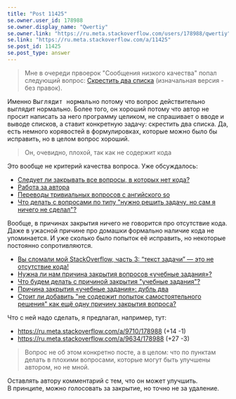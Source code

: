 ```yaml
---
title: "Post 11425"
se.owner.user_id: 178988
se.owner.display_name: "Qwertiy"
se.owner.link: "https://ru.meta.stackoverflow.com/users/178988/qwertiy"
se.link: "https://ru.meta.stackoverflow.com/a/11425"
se.post_id: 11425
se.post_type: answer
---
```

<blockquote>
<p>Мне в очереди првоерок &quot;Сообщения низкого качества&quot; попал следующий вопрос: <a href="https://ru.stackoverflow.com/questions/1254616/swi-prolog-%d0%94%d0%b2%d0%b0-%d1%81%d0%bf%d0%b8%d1%81%d0%ba%d0%b0">Скрестить два списка</a> (изначальная версия - без правок).</p>
</blockquote>
<p>Именно <kbd>Выглядит нормально</kbd> потому что вопрос действительно выглядит нормально. Более того, он хороший потому что автор не просит написать за него программу целиком, не спрашивает о вводе и выводе списков, а ставит конкретную задачу: скрестить два списка. Да, есть немного корявостей в формулировках, которые можно было бы исправить, но в целом вопрос хороший.</p>
<blockquote>
<p>Он, очевидно, плохой, так как не содержит кода</p>
</blockquote>
<p>Это вообще не критерий качества вопроса. Уже обсуждалось:</p>
<ul>
<li><a href="https://ru.meta.stackoverflow.com/q/3851/178988">Следует ли закрывать все вопросы, в которых нет кода?</a></li>
<li><a href="https://ru.meta.stackoverflow.com/q/231/178988">Работа за автора</a></li>
<li><a href="https://ru.meta.stackoverflow.com/q/4224/178988">Переводы тривиальных вопросов с ангийского so</a></li>
<li><a href="https://ru.meta.stackoverflow.com/q/9631/178988">Что делать с вопросами по типу &quot;нужно решить задачу, но сам я ничего не сделал&quot;?</a></li>
</ul>
<p>Вообще, в причинах закрытия ничего не говорится про отсутствие кода. Даже в ужасной причине про домашки формально наличие кода не упоминается. И уже сколько было попыток её исправить, но некоторые постоянно сопротивляются.</p>
<ul>
<li><a href="https://ru.meta.stackoverflow.com/q/5953/178988">Вы сломали мой StackOverflow, часть 3: “текст задачи” — это не отсутствие кода!</a></li>
<li><a href="https://ru.meta.stackoverflow.com/q/9704/178988">Нужна ли нам причина закрытия вопросов &#171;учебные задания&#187;?</a></li>
<li><a href="https://ru.meta.stackoverflow.com/q/10070/178988">Что будем делать с причиной закрытия &quot;учебные задания&quot;?</a></li>
<li><a href="https://ru.meta.stackoverflow.com/q/10141/178988">Причина закрытия &#171;учебные задания&#187;: дубль два</a></li>
<li><a href="https://ru.meta.stackoverflow.com/q/10978/178988">Стоит ли добавить &quot;не содержит попыток самостоятельного решения&quot; как ещё одну причину закрытия вопроса?</a></li>
</ul>
<p>Что с ней надо сделать, я предлагал, например, тут:</p>
<ul>
<li><a href="https://ru.meta.stackoverflow.com/a/9710/178988">https://ru.meta.stackoverflow.com/a/9710/178988</a> (+14 -1)</li>
<li><a href="https://ru.meta.stackoverflow.com/a/9634/178988">https://ru.meta.stackoverflow.com/a/9634/178988</a> (+27 -3)</li>
</ul>
<blockquote>
<p>Вопрос не об этом конкретно посте, а в целом: что по пунктам делать в плохими вопросами, которые могут быть улучшены автором, но не мной.</p>
</blockquote>
<p>Оставлять автору комментарий с тем, что он может улучшить.<br />
В принципе, можно голосовать за закрытие, но точно не за удаление.</p>
